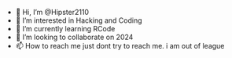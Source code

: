 - 👋 Hi, I’m @Hipster2110
- 👀 I’m interested in Hacking and Coding
- 🌱 I’m currently learning RCode
- 💞️ I’m looking to collaborate on 2024
- 📫 How to reach me just dont try to reach me. i am out of league

<!---
Hipster2110/Hipster2110 is a ✨ special ✨ repository because its `README.md` (this file) appears on your GitHub profile.
You can click the Preview link to take a look at your changes.
--->
